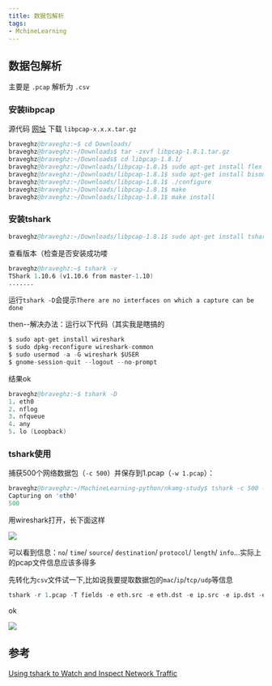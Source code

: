 ```yaml
---
title: 数据包解析
tags: 
- MchineLearning
---
```


## 数据包解析

主要是 `.pcap` 解析为 `.csv`

### 安装libpcap

源代码 [网址](http://www.tcpdump.org/) 下载 `libpcap-x.x.x.tar.gz`
```s
braveghz@braveghz:~$ cd Downloads/
braveghz@braveghz:~/Downloads$ tar -zxvf libpcap-1.8.1.tar.gz 
braveghz@braveghz:~/Downloads$ cd libpcap-1.8.1/
braveghz@braveghz:~/Downloads/libpcap-1.8.1$ sudo apt-get install flex
braveghz@braveghz:~/Downloads/libpcap-1.8.1$ sudo apt-get install bison
braveghz@braveghz:~/Downloads/libpcap-1.8.1$ ./configure
braveghz@braveghz:~/Downloads/libpcap-1.8.1$ make 
braveghz@braveghz:~/Downloads/libpcap-1.8.1$ make install 
```

### 安装tshark
```s
braveghz@braveghz:~/Downloads/libpcap-1.8.1$ sudo apt-get install tshark
```

查看版本（检查是否安装成功喽
```s
braveghz@braveghz:~$ tshark -v
TShark 1.10.6 (v1.10.6 from master-1.10)
.......
```

运行`tshark -D`会提示`There are no interfaces on which a capture can be done`

then--解决办法：运行以下代码（其实我是瞎搞的
```s
$ sudo apt-get install wireshark
$ sudo dpkg-reconfigure wireshark-common 
$ sudo usermod -a -G wireshark $USER
$ gnome-session-quit --logout --no-prompt
```

结果ok
```s
braveghz@braveghz:~$ tshark -D
1. eth0
2. nflog
3. nfqueue
4. any
5. lo (Loopback)
```

### tshark使用

捕获500个网络数据包（`-c 500`）并保存到1.pcap（`-w 1.pcap`）：
```s
braveghz@braveghz:~/MachineLearning-python/nkamg-study$ tshark -c 500 -w 1.pcap
Capturing on 'eth0'
500 
```
用wireshark打开，长下面这样

![](https://github.com/braveghz/MachineLearning-python/blob/master/nkamg-study/features-extract/images/1.png)

可以看到信息：`no`/ `time`/ `source`/ `destination`/ `protocol`/ `length`/ `info`...实际上的pcap文件信息应该多得多

先转化为`csv`文件试一下,比如说我要提取数据包的`mac`/`ip`/`tcp/udp`等信息
```s
tshark -r 1.pcap -T fields -e eth.src -e eth.dst -e ip.src -e ip.dst -e ip.proto -E header=y -E separator=, -E quote=d -E occurrence=f >1.csv
```
ok

![](https://github.com/braveghz/MachineLearning-python/blob/master/nkamg-study/features-extract/images/2.png)

## 参考
[Using tshark to Watch and Inspect Network Traffic](http://www.linuxjournal.com/content/using-tshark-watch-and-inspect-network-traffic)
